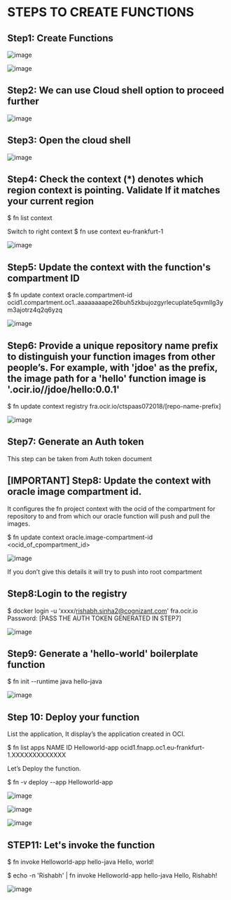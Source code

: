 # STEPS TO CREATE FUNCTIONS

## Step1: Create Functions

![image](https://github.com/user-attachments/assets/1fa220be-a6e5-4598-a583-ed5884696d95)

![image](https://github.com/user-attachments/assets/1f70aed6-e0d2-4b9f-99c9-4b104603c070)

## Step2: We can use Cloud shell option to proceed further

![image](https://github.com/user-attachments/assets/8685648d-d39a-4535-9717-fb2cc0fa1390)

## Step3: Open the cloud shell

![image](https://github.com/user-attachments/assets/c801f1f7-8be4-48ca-8d02-b59de2631c7e)

## Step4: Check the context (*) denotes which region context is pointing. Validate If it matches your current region 

$ fn list context

Switch to right context
$ fn use context eu-frankfurt-1


![image](https://github.com/user-attachments/assets/03c29e03-aa05-4b3c-8861-3dc24abab394)


## Step5: Update the context with the function's compartment ID

$ fn update context oracle.compartment-id ocid1.compartment.oc1..aaaaaaaape26buh5zkbujozgyrlecuplate5qvmllg3ym3ajotrz4q2q6yzq

![image](https://github.com/user-attachments/assets/2b53fc2f-6aeb-47bf-beea-ff4898bc6647)
 
## Step6: Provide a unique repository name prefix to distinguish your function images from other people’s. For example, with 'jdoe' as the prefix, the image path for a 'hello' function image is '<region-key>.ocir.io/<tenancy-namespace>/jdoe/hello:0.0.1'

$ fn update context registry fra.ocir.io/ctspaas072018/[repo-name-prefix]

![image](https://github.com/user-attachments/assets/fbcf4882-955f-4f13-8bb5-29a6b33b6191)

## Step7: Generate an Auth token

This step can be taken from Auth token document

## [IMPORTANT] Step8: Update the context with oracle image compartment id.

It configures the fn project context with the ocid of the compartment for repository  to and from which our oracle function will push and pull the images.

$ fn update context oracle.image-compartment-id <ocid_of_cpompartment_id>

![image](https://github.com/user-attachments/assets/12193e8a-8228-4a51-9ab0-696d7a7542e7)

If you don’t give this details it will try to push into root compartment

## Step8:Login to the registry

$ docker login -u ‘xxxx/rishabh.sinha2@cognizant.com' fra.ocir.io
Password: [PASS THE AUTH TOKEN GENERATED IN STEP7]

![image](https://github.com/user-attachments/assets/a9fccf4e-eb19-4d1a-974e-c84537c2f12e)


## Step9: Generate a 'hello-world' boilerplate function

$ fn init --runtime java hello-java

![image](https://github.com/user-attachments/assets/35d939a0-3954-45db-b6ce-aa2fab5bc628)

## Step 10: Deploy your function

List the application, It display’s the application created in OCI.

$ fn list apps
NAME            ID
Helloworld-app  ocid1.fnapp.oc1.eu-frankfurt-1.XXXXXXXXXXXXX

Let’s Deploy the function.

$ fn -v deploy --app Helloworld-app


![image](https://github.com/user-attachments/assets/c2e973e5-6bc5-40e4-a44b-7eccda9f1533)


![image](https://github.com/user-attachments/assets/9e0490f3-3192-4997-a942-9cfe241c9337)

![image](https://github.com/user-attachments/assets/a42900d0-0a26-4555-a4ec-d4faddb98ba8)

## STEP11: Let's invoke the function

$ fn invoke Helloworld-app hello-java
Hello, world!

$ echo -n 'Rishabh' | fn invoke Helloworld-app hello-java
Hello, Rishabh!


![image](https://github.com/user-attachments/assets/7d008250-cca9-4c24-b4ab-26c59dff9fb9)



















